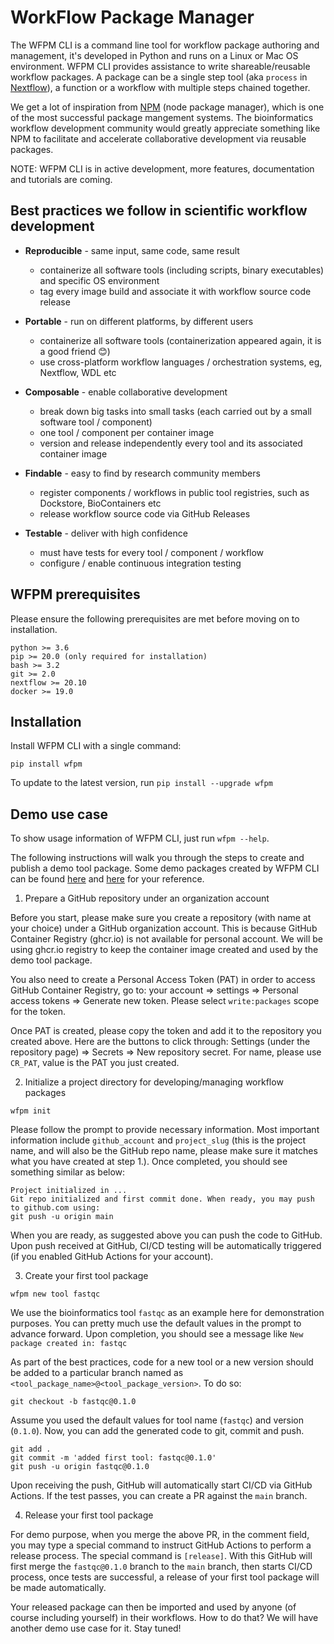# WorkFlow Package Manager

The WFPM CLI is a command line tool for workflow package authoring and management, it's developed in
Python and runs on a Linux or Mac OS environment. WFPM CLI provides assistance to write shareable/reusable
workflow packages. A package can be a single step tool (aka `process` in [Nextflow](https://www.nextflow.io/)),
a function or a workflow with multiple steps chained together.

We get a lot of inspiration from [NPM](https://docs.npmjs.com/about-npm) (node package manager), which
is one of the most successful package mangement systems. The bioinformatics workflow development
community would greatly appreciate something like NPM to facilitate and accelerate collaborative
development via reusable packages.

NOTE: WFPM CLI is in active development, more features, documentation and tutorials are coming.


## Best practices we follow in scientific workflow development

* **Reproducible** - same input, same code, same result
  - containerize all software tools (including scripts, binary executables) and specific OS environment
  - tag every image build and associate it with workflow source code release

* **Portable** - run on different platforms, by different users
  - containerize all software tools (containerization appeared again, it is a good friend :blush:)
  - use cross-platform workflow languages / orchestration systems, eg, Nextflow, WDL etc

* **Composable** - enable collaborative development
  - break down big tasks into small tasks (each carried out by a small software tool / component)
  - one tool / component per container image
  - version and release independently every tool and its associated container image

* **Findable** - easy to find by research community members
  - register components / workflows in public tool registries, such as Dockstore, BioContainers etc
  - release workflow source code via GitHub Releases

* **Testable** - deliver with high confidence
  - must have tests for every tool / component / workflow
  - configure / enable continuous integration testing


## WFPM prerequisites

Please ensure the following prerequisites are met before moving on to installation.

```
python >= 3.6
pip >= 20.0 (only required for installation)
bash >= 3.2
git >= 2.0
nextflow >= 20.10
docker >= 19.0
```


## Installation

Install WFPM CLI with a single command:

```
pip install wfpm
```

To update to the latest version, run `pip install --upgrade wfpm`


## Demo use case

To show usage information of WFPM CLI, just run `wfpm --help`.

The following instructions will walk you through the steps to create and publish a demo tool package.
Some demo packages created by WFPM CLI can be found
[here](https://github.com/ICGC-TCGA-PanCancer/awesome-wfpkgs1) and
[here](https://github.com/ICGC-TCGA-PanCancer/awesome-wfpkgs2) for your reference.

1. Prepare a GitHub repository under an organization account

Before you start, please make sure you create a repository (with name at your choice) under
a GitHub organization account. This is because GitHub Container Registry (ghcr.io) is not
available for personal account. We will be using ghcr.io registry to keep the container image
created and used by the demo tool package.

You also need to create a Personal Access Token (PAT) in order to access GitHub Container Registry,
go to: your account => settings => Personal access tokens => Generate new token. Please select
`write:packages` scope for the token.

Once PAT is created, please copy the token and add it to the repository you created above. Here are the
buttons to click through: Settings (under the repository page) => Secrets => New repository secret.
For name, please use `CR_PAT`, value is the PAT you just created.


2. Initialize a project directory for developing/managing workflow packages

```
wfpm init
```

Please follow the prompt to provide necessary information. Most important information
include `github_account` and `project_slug` (this is the project name, and will also be the
GitHub repo name, please make sure it matches what you have created at step 1.).
Once completed, you should see something similar as below:

```
Project initialized in ...
Git repo initialized and first commit done. When ready, you may push to github.com using:
git push -u origin main
```

When you are ready, as suggested above you can push the code to GitHub. Upon push received at
GitHub, CI/CD testing will be automatically triggered (if you enabled GitHub Actions for your account).


3. Create your first tool package

```
wfpm new tool fastqc
```

We use the bioinformatics tool `fastqc` as an example here for demonstration purposes. You
can pretty much use the default values in the prompt to advance forward. Upon completion,
you should see a message like `New package created in: fastqc`

As part of the best practices, code for a new tool or a new version should be added to a
particular branch named as `<tool_package_name>@<tool_package_version>`. To do so:

```
git checkout -b fastqc@0.1.0
```

Assume you used the default values for tool name (`fastqc`) and version (`0.1.0`). Now, you can
add the generated code to git, commit and push.

```
git add .
git commit -m 'added first tool: fastqc@0.1.0'
git push -u origin fastqc@0.1.0
```

Upon receiving the push, GitHub will automatically start CI/CD via GitHub Actions. If the test
passes, you can create a PR against the `main` branch.


4. Release your first tool package

For demo purpose, when you merge the above PR, in the comment field, you may type a special
command to instruct GitHub Actions to perform a release process. The special command
is `[release]`. With this GitHub will first merge the `fastqc@0.1.0` branch to the `main` branch,
then starts CI/CD process, once tests are successful, a release of your first tool package
will be made automatically.

Your released package can then be imported and used by anyone (of course including yourself) in their
workflows. How to do that? We will have another demo use case for it. Stay tuned!

